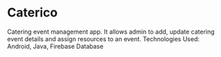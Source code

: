 # Caterico
Catering event management app. It allows admin to add, update catering event details and assign resources to an event. 
Technologies Used: Android, Java, Firebase Database

